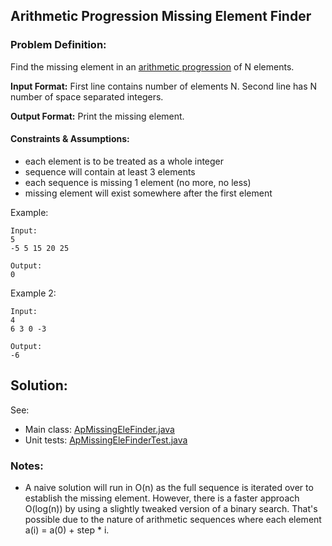 ## Arithmetic Progression Missing Element Finder

### Problem Definition:

Find the missing element in an [arithmetic progression](https://en.wikipedia.org/wiki/Arithmetic_progression) of N elements. 

**Input Format:** First line contains number of elements N. Second line has N number of space separated integers.

**Output Format:** Print the missing element.

#### Constraints & Assumptions:
- each element is to be treated as a whole integer
- sequence will contain at least 3 elements
- each sequence is missing 1 element (no more, no less)
- missing element will exist somewhere after the first element

Example:
```
Input:
5
-5 5 15 20 25

Output:
0
```

Example 2:
```
Input:
4
6 3 0 -3

Output:
-6
```

## Solution:
See:
- Main class: [ApMissingEleFinder.java](ApMissingEleFinder.java)
- Unit tests: [ApMissingEleFinderTest.java](ApMissingEleFinderTest.java)

### Notes:
- A naive solution will run in O(n) as the full sequence is iterated over to establish the missing element. However, there is a faster approach O(log(n)) by using a slightly tweaked version of a binary search. That's possible due to the nature of arithmetic sequences where each element a(i) = a(0) + step * i.
